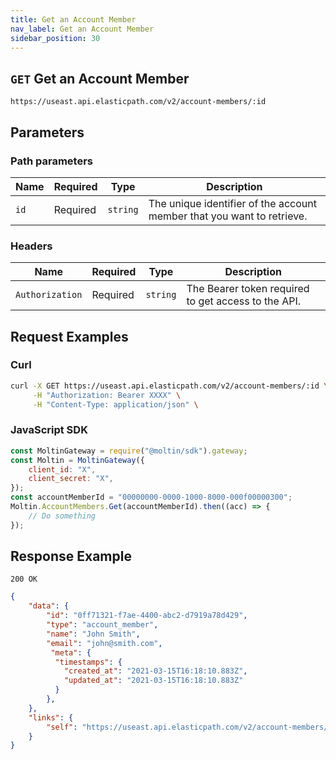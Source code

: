 ```yaml
---
title: Get an Account Member
nav_label: Get an Account Member
sidebar_position: 30
---
```


## `GET` Get an Account Member

```http
https://useast.api.elasticpath.com/v2/account-members/:id
```

## Parameters

### Path parameters

| Name | Required | Type     | Description                                                            |
| ---- | -------- | -------- | ---------------------------------------------------------------------- |
| `id` | Required | `string` | The unique identifier of the account member that you want to retrieve. |

### Headers

| Name            | Required | Type     | Description                                         |
| --------------- | -------- | -------- | --------------------------------------------------- |
| `Authorization` | Required | `string` | The Bearer token required to get access to the API. |

## Request Examples

### Curl

```bash
curl -X GET https://useast.api.elasticpath.com/v2/account-members/:id \
     -H "Authorization: Bearer XXXX" \
     -H "Content-Type: application/json" \
```

### JavaScript SDK

```javascript
const MoltinGateway = require("@moltin/sdk").gateway;
const Moltin = MoltinGateway({
    client_id: "X",
    client_secret: "X",
});
const accountMemberId = "00000000-0000-1000-8000-000f00000300";
Moltin.AccountMembers.Get(accountMemberId).then((acc) => {
    // Do something
});
```

## Response Example

`200 OK`

```json
{
    "data": {
        "id": "0ff71321-f7ae-4400-abc2-d7919a78d429",
        "type": "account_member",
        "name": "John Smith",
        "email": "john@smith.com",
         "meta": {
          "timestamps": {
            "created_at": "2021-03-15T16:18:10.883Z",
            "updated_at": "2021-03-15T16:18:10.883Z"
          }
        },
    },
    "links": {
        "self": "https://useast.api.elasticpath.com/v2/account-members/0ff71321-f7ae-4400-abc2-d7919a78d429"
    }
}
```
